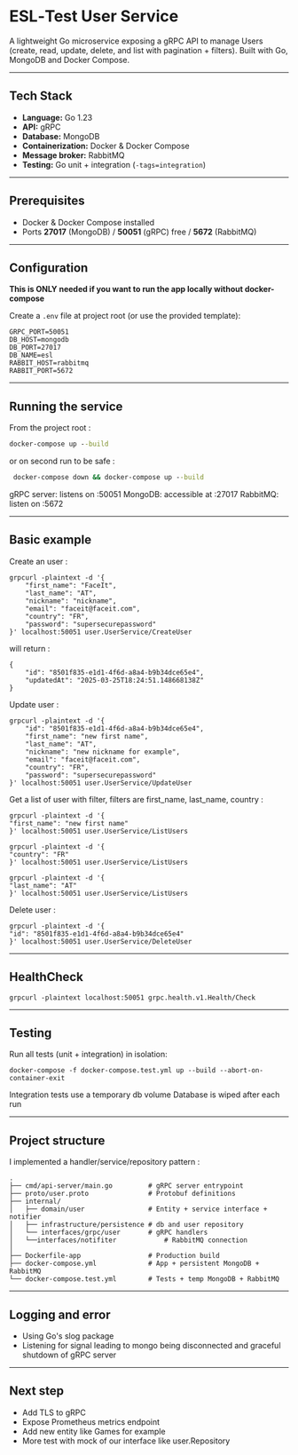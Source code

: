 # ESL‑Test User Service

A lightweight Go microservice exposing a gRPC API to manage Users (create, read, update, delete, and list with pagination + filters). 
Built with Go, MongoDB and  Docker Compose.

---

## Tech Stack

- **Language:** Go 1.23
- **API:** gRPC
- **Database:** MongoDB
- **Containerization:** Docker & Docker Compose
- **Message broker:** RabbitMQ
- **Testing:** Go unit + integration (`-tags=integration`)

---

## Prerequisites

- Docker & Docker Compose installed
- Ports **27017** (MongoDB) / **50051** (gRPC) free / **5672** (RabbitMQ)

---

## Configuration


**This is ONLY needed if you want to run the app locally without docker-compose**

Create a `.env` file at project root (or use the provided template):

```env
GRPC_PORT=50051
DB_HOST=mongodb
DB_PORT=27017
DB_NAME=esl
RABBIT_HOST=rabbitmq
RABBIT_PORT=5672
```

---

## Running the service
From the project root :

```cmd 
docker-compose up --build
```
or on second run to be safe :

```cmd 
 docker-compose down && docker-compose up --build
```

gRPC server: listens on :50051
MongoDB: accessible at :27017
RabbitMQ: listen on :5672

---

## Basic example

Create an user :
```create
grpcurl -plaintext -d '{
    "first_name": "FaceIt",
    "last_name": "AT",
    "nickname": "nickname",
    "email": "faceit@faceit.com",
    "country": "FR",
    "password": "supersecurepassword" 
}' localhost:50051 user.UserService/CreateUser
```

will return :
```
{
    "id": "8501f835-e1d1-4f6d-a8a4-b9b34dce65e4",
    "updatedAt": "2025-03-25T18:24:51.148668138Z"
}
```

Update user :
```update
grpcurl -plaintext -d '{
    "id": "8501f835-e1d1-4f6d-a8a4-b9b34dce65e4",
    "first_name": "new first name",
    "last_name": "AT",
    "nickname": "new nickname for example",
    "email": "faceit@faceit.com",
    "country": "FR",
    "password": "supersecurepassword" 
}' localhost:50051 user.UserService/UpdateUser
```

Get a list of user with filter, filters are first_name, last_name, country :
```
grpcurl -plaintext -d '{
"first_name": "new first name"
}' localhost:50051 user.UserService/ListUsers
```

```
grpcurl -plaintext -d '{
"country": "FR"
}' localhost:50051 user.UserService/ListUsers
```

```
grpcurl -plaintext -d '{
"last_name": "AT"
}' localhost:50051 user.UserService/ListUsers
```

Delete user :
```
grpcurl -plaintext -d '{
"id": "8501f835-e1d1-4f6d-a8a4-b9b34dce65e4"
}' localhost:50051 user.UserService/DeleteUser
```



---

## HealthCheck

```ht
grpcurl -plaintext localhost:50051 grpc.health.v1.Health/Check
```

---

## Testing
Run all tests (unit + integration) in isolation:
```test
docker-compose -f docker-compose.test.yml up --build --abort-on-container-exit
```
Integration tests use a temporary db volume
Database is wiped after each run

---

## Project structure
I implemented a handler/service/repository pattern :

```
.
├── cmd/api-server/main.go         # gRPC server entrypoint
├── proto/user.proto               # Protobuf definitions
├── internal/
│   ├── domain/user                # Entity + service interface + notifier
│   ├── infrastructure/persistence # db and user repository
│   └── interfaces/grpc/user       # gRPC handlers
│   └──interfaces/notifiter            # RabbitMQ connection
│
├── Dockerfile-app                 # Production build
├── docker-compose.yml             # App + persistent MongoDB + RabbitMQ
└── docker-compose.test.yml        # Tests + temp MongoDB + RabbitMQ
```

---

## Logging and error
- Using Go's slog package
- Listening for signal leading to mongo being disconnected and graceful shutdown of gRPC server

---

## Next step
- Add TLS to gRPC
- Expose Prometheus metrics endpoint
- Add new entity like Games for example
- More test with mock of our interface like user.Repository